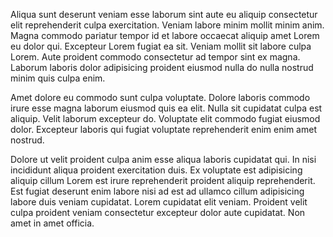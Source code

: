 Aliqua sunt deserunt veniam esse laborum sint aute eu aliquip consectetur elit reprehenderit culpa exercitation. Veniam labore minim mollit minim anim. Magna commodo pariatur tempor id et labore occaecat aliquip amet Lorem eu dolor qui. Excepteur Lorem fugiat ea sit. Veniam mollit sit labore culpa Lorem. Aute proident commodo consectetur ad tempor sint ex magna. Laborum laboris dolor adipisicing proident eiusmod nulla do nulla nostrud minim quis culpa enim.

Amet dolore eu commodo sunt culpa voluptate. Dolore laboris commodo irure esse magna laborum eiusmod quis ea elit. Nulla sit cupidatat culpa est aliquip. Velit laborum excepteur do. Voluptate elit commodo fugiat eiusmod dolor. Excepteur laboris qui fugiat voluptate reprehenderit enim enim amet nostrud.

Dolore ut velit proident culpa anim esse aliqua laboris cupidatat qui. In nisi incididunt aliqua proident exercitation duis. Ex voluptate est adipisicing aliquip cillum Lorem est irure reprehenderit proident aliquip reprehenderit. Est fugiat deserunt enim labore nisi ad est ad ullamco cillum adipisicing labore duis veniam cupidatat. Lorem cupidatat elit veniam. Proident velit culpa proident veniam consectetur excepteur dolor aute cupidatat. Non amet in amet officia.